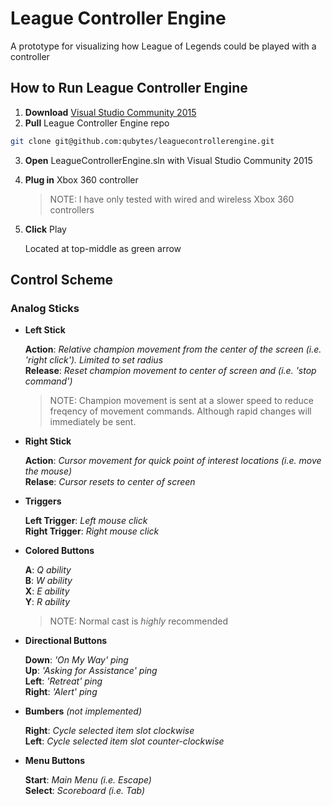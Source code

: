 # League Controller Engine #

A prototype for visualizing how League of Legends could be played with a controller

## How to Run League Controller Engine ##

1. **Download** [Visual Studio Community 2015](https://www.visualstudio.com/vs/community/)
2. **Pull** League Controller Engine repo

```bash
git clone git@github.com:qubytes/leaguecontrollerengine.git
```

3. **Open** LeagueControllerEngine.sln with Visual Studio Community 2015
4. **Plug in** Xbox 360 controller

   > NOTE: I have only tested with wired and wireless Xbox 360 controllers

5. **Click** Play

   Located at top-middle as green arrow

## Control Scheme ##

### Analog Sticks ###

* **Left Stick**

  **Action**: *Relative champion movement from the center of the screen (i.e. 'right click'). Limited to set radius*  
  **Release**: *Reset champion movement to center of screen and (i.e. 'stop command')*
  > NOTE: Champion movement is sent at a slower speed to reduce freqency of movement commands. 
  >       Although rapid changes will immediately be sent.
  
* **Right Stick**

  **Action**: *Cursor movement for quick point of interest locations (i.e. move the mouse)*  
  **Relase**: *Cursor resets to center of screen*
  
* **Triggers**

  **Left Trigger**: *Left mouse click*  
  **Right Trigger**: *Right mouse click*
  
* **Colored Buttons**

  **A**: *Q ability*  
  **B**: *W ability*  
  **X**: *E ability*  
  **Y**: *R ability*  
  > NOTE: Normal cast is *highly* recommended
  
* **Directional Buttons**

  **Down**: *'On My Way' ping*  
  **Up**: *'Asking for Assistance' ping*  
  **Left**: *'Retreat' ping*  
  **Right**: *'Alert' ping*  
  
* **Bumbers** *(not implemented)*

  **Right**: *Cycle selected item slot clockwise*  
  **Left**: *Cycle selected item slot counter-clockwise*
  
* **Menu Buttons**

  **Start**: *Main Menu (i.e. Escape)*  
  **Select**: *Scoreboard (i.e. Tab)*
